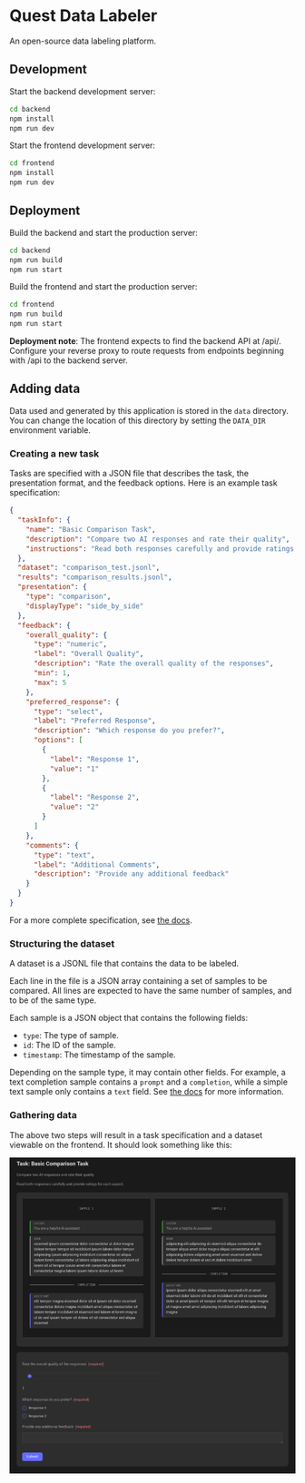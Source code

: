 # Quest Data Labeler

An open-source data labeling platform.

## Development

Start the backend development server:
```bash
cd backend
npm install
npm run dev
```

Start the frontend development server:
```bash
cd frontend
npm install
npm run dev
```

## Deployment

Build the backend and start the production server:
```bash
cd backend
npm run build
npm run start
```

Build the frontend and start the production server:
```bash
cd frontend
npm run build
npm run start
```

**Deployment note**: The frontend expects to find the backend API at /api/. Configure your reverse proxy to route requests from endpoints beginning with /api to the backend server.

## Adding data

Data used and generated by this application is stored in the `data` directory. You can change the location of this directory by setting the `DATA_DIR` environment variable.

### Creating a new task

Tasks are specified with a JSON file that describes the task, the presentation format, and the feedback options. Here is an example task specification:

```json
{
  "taskInfo": {
    "name": "Basic Comparison Task",
    "description": "Compare two AI responses and rate their quality",
    "instructions": "Read both responses carefully and provide ratings for each aspect."
  },
  "dataset": "comparison_test.jsonl",
  "results": "comparison_results.jsonl",
  "presentation": {
    "type": "comparison",
    "displayType": "side_by_side"
  },
  "feedback": {
    "overall_quality": {
      "type": "numeric",
      "label": "Overall Quality",
      "description": "Rate the overall quality of the responses",
      "min": 1,
      "max": 5
    },
    "preferred_response": {
      "type": "select",
      "label": "Preferred Response",
      "description": "Which response do you prefer?",
      "options": [
        {
          "label": "Response 1",
          "value": "1"
        },
        {
          "label": "Response 2",
          "value": "2"
        }
      ]
    },
    "comments": {
      "type": "text",
      "label": "Additional Comments",
      "description": "Provide any additional feedback"
    }
  }
}
```

For a more complete specification, see [the docs](docs/task_format.md).

### Structuring the dataset

A dataset is a JSONL file that contains the data to be labeled.

Each line in the file is a JSON array containing a set of samples to be compared. All lines are expected to have the same number of samples, and to be of the same type.

Each sample is a JSON object that contains the following fields:

- `type`: The type of sample.
- `id`: The ID of the sample.
- `timestamp`: The timestamp of the sample.

Depending on the sample type, it may contain other fields. For example, a text completion sample contains a `prompt` and a `completion`, while a simple text sample only contains a `text` field. See [the docs](docs/dataset_format.md) for more information.

### Gathering data

The above two steps will result in a task specification and a dataset viewable on the frontend. It should look something like this:

![Dataset view](docs/images/test_task.png)
